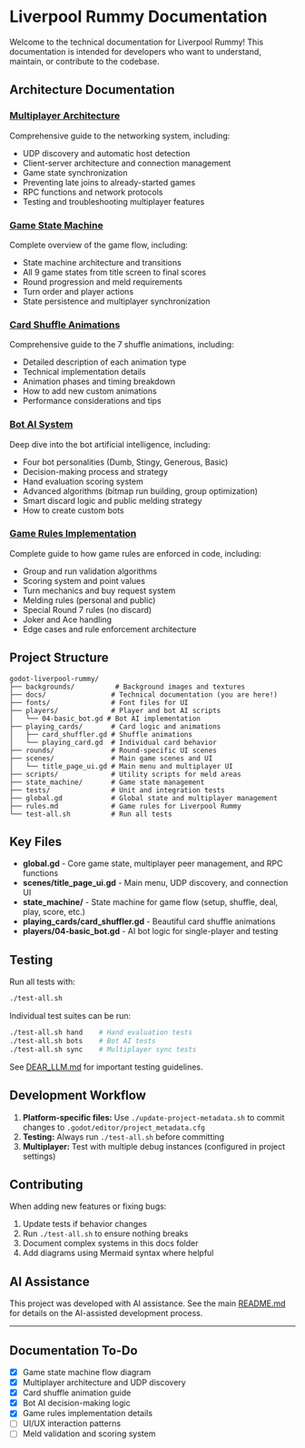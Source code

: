 # Liverpool Rummy Documentation

Welcome to the technical documentation for Liverpool Rummy! This documentation is intended for developers who want to understand, maintain, or contribute to the codebase.

## Architecture Documentation

### [Multiplayer Architecture](multiplayer-architecture.md)
Comprehensive guide to the networking system, including:
- UDP discovery and automatic host detection
- Client-server architecture and connection management
- Game state synchronization
- Preventing late joins to already-started games
- RPC functions and network protocols
- Testing and troubleshooting multiplayer features

### [Game State Machine](game-state-machine.md)
Complete overview of the game flow, including:
- State machine architecture and transitions
- All 9 game states from title screen to final scores
- Round progression and meld requirements
- Turn order and player actions
- State persistence and multiplayer synchronization

### [Card Shuffle Animations](card-shuffle-animations.md)
Comprehensive guide to the 7 shuffle animations, including:
- Detailed description of each animation type
- Technical implementation details
- Animation phases and timing breakdown
- How to add new custom animations
- Performance considerations and tips

### [Bot AI System](bot-ai-system.md)
Deep dive into the bot artificial intelligence, including:
- Four bot personalities (Dumb, Stingy, Generous, Basic)
- Decision-making process and strategy
- Hand evaluation scoring system
- Advanced algorithms (bitmap run building, group optimization)
- Smart discard logic and public melding strategy
- How to create custom bots

### [Game Rules Implementation](game-rules-implementation.md)
Complete guide to how game rules are enforced in code, including:
- Group and run validation algorithms
- Scoring system and point values
- Turn mechanics and buy request system
- Melding rules (personal and public)
- Special Round 7 rules (no discard)
- Joker and Ace handling
- Edge cases and rule enforcement architecture

## Project Structure

```
godot-liverpool-rummy/
├── backgrounds/          # Background images and textures
├── docs/                # Technical documentation (you are here!)
├── fonts/               # Font files for UI
├── players/             # Player and bot AI scripts
│   └── 04-basic_bot.gd # Bot AI implementation
├── playing_cards/       # Card logic and animations
│   ├── card_shuffler.gd # Shuffle animations
│   └── playing_card.gd  # Individual card behavior
├── rounds/              # Round-specific UI scenes
├── scenes/              # Main game scenes and UI
│   └── title_page_ui.gd # Main menu and multiplayer UI
├── scripts/             # Utility scripts for meld areas
├── state_machine/       # Game state management
├── tests/               # Unit and integration tests
├── global.gd            # Global state and multiplayer management
├── rules.md             # Game rules for Liverpool Rummy
└── test-all.sh          # Run all tests
```

## Key Files

- **global.gd** - Core game state, multiplayer peer management, and RPC functions
- **scenes/title_page_ui.gd** - Main menu, UDP discovery, and connection UI
- **state_machine/** - State machine for game flow (setup, shuffle, deal, play, score, etc.)
- **playing_cards/card_shuffler.gd** - Beautiful card shuffle animations
- **players/04-basic_bot.gd** - AI bot logic for single-player and testing

## Testing

Run all tests with:
```bash
./test-all.sh
```

Individual test suites can be run:
```bash
./test-all.sh hand    # Hand evaluation tests
./test-all.sh bots    # Bot AI tests
./test-all.sh sync    # Multiplayer sync tests
```

See [DEAR_LLM.md](../DEAR_LLM.md) for important testing guidelines.

## Development Workflow

1. **Platform-specific files:** Use `./update-project-metadata.sh` to commit changes to `.godot/editor/project_metadata.cfg`
2. **Testing:** Always run `./test-all.sh` before committing
3. **Multiplayer:** Test with multiple debug instances (configured in project settings)

## Contributing

When adding new features or fixing bugs:

1. Update tests if behavior changes
2. Run `./test-all.sh` to ensure nothing breaks
3. Document complex systems in this docs folder
4. Add diagrams using Mermaid syntax where helpful

## AI Assistance

This project was developed with AI assistance. See the main [README.md](../README.md) for details on the AI-assisted development process.

---

## Documentation To-Do

- [x] Game state machine flow diagram
- [x] Multiplayer architecture and UDP discovery
- [x] Card shuffle animation guide
- [x] Bot AI decision-making logic
- [x] Game rules implementation details
- [ ] UI/UX interaction patterns
- [ ] Meld validation and scoring system
